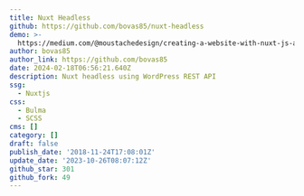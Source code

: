```yaml
---
title: Nuxt Headless
github: https://github.com/bovas85/nuxt-headless
demo: >-
  https://medium.com/@moustachedesign/creating-a-website-with-nuxt-js-and-wordpress-rest-api-51cf66599cf3
author: bovas85
author_link: https://github.com/bovas85
date: 2024-02-18T06:56:21.640Z
description: Nuxt headless using WordPress REST API
ssg:
  - Nuxtjs
css:
  - Bulma
  - SCSS
cms: []
category: []
draft: false
publish_date: '2018-11-24T17:08:01Z'
update_date: '2023-10-26T08:07:12Z'
github_star: 301
github_fork: 49
---
```

